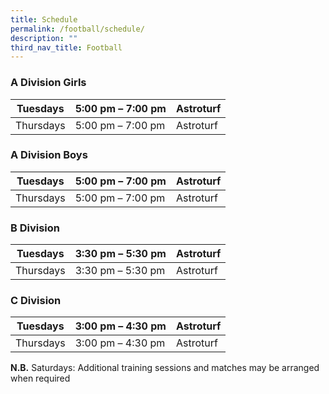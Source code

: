 ```yaml
---
title: Schedule
permalink: /football/schedule/
description: ""
third_nav_title: Football
---
```

### A Division Girls

<table>
<thead>
  <tr>
    <th>Tuesdays</th>
    <th>5:00 pm – 7:00 pm</th>
    <th>Astroturf</th>
  </tr>
</thead>
<tbody>
  <tr>
    <td>Thursdays</td>
    <td>5:00 pm – 7:00 pm</td>
    <td>Astroturf</td>
  </tr>
</tbody>
</table>

### A Division Boys

<table>
<thead>
  <tr>
    <th>Tuesdays</th>
    <th>5:00 pm – 7:00 pm</th>
    <th>Astroturf</th>
  </tr>
</thead>
<tbody>
  <tr>
    <td>Thursdays</td>
    <td>5:00 pm – 7:00 pm</td>
    <td>Astroturf</td>
  </tr>
</tbody>
</table>

### B Division

<table>
<thead>
  <tr>
    <th>Tuesdays</th>
    <th>3:30 pm – 5:30 pm</th>
    <th>Astroturf</th>
  </tr>
</thead>
<tbody>
  <tr>
    <td>Thursdays</td>
    <td>3:30 pm – 5:30 pm</td>
    <td>Astroturf</td>
  </tr>
</tbody>
</table>

### C Division

<table>
<thead>
  <tr>
    <th>Tuesdays</th>
    <th>3:00 pm – 4:30 pm</th>
    <th>Astroturf</th>
  </tr>
</thead>
<tbody>
  <tr>
    <td>Thursdays</td>
    <td>3:00 pm – 4:30 pm</td>
    <td>Astroturf</td>
  </tr>
</tbody>
</table>

**N.B.** Saturdays: Additional training sessions and matches may be arranged when required


